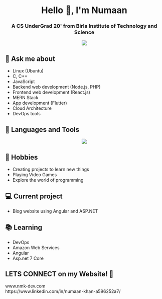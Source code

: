 <h1 align="center">Hello 👋, I'm Numaan</h1>
<h3 align="center">A CS UnderGrad 20' from Birla Institute of Technology and Science </h3>

<p align="center">
  <img src="https://user-images.githubusercontent.com/74038190/225813708-98b745f2-7d22-48cf-9150-083f1b00d6c9.gif">
</p>


## 💬 Ask me about
- Linux (Ubuntu)
- C, C++
- JavaScript
- Backend web development (Node.js, PHP)
- Frontend web development (React.js)
- MERN Stack
- App development (Flutter)
- Cloud Architecture
- DevOps tools


## 🔧 Languages and Tools
<p align="center">
  <a href="https://skillicons.dev">
    <img src="https://skillicons.dev/icons?i=git,kubernetes,docker,c,vim,java,javascript,react,c,aws,jenkins,mysql,linux,androidstudio,flutter,py,bootstrap,html,css,pug,mongodb,bash,dart,firebase,go,nodejs,php" />
  </a>
</p>

## 📅 Hobbies
- Creating projects to learn new things
- Playing Video Games
- Explore the world of programming

## 💻 Current project
- Blog website using Angular and ASP.NET

## 📚 Learning
- DevOps 
- Amazon Web Services
- Angular
- Asp.net 7 Core

<h2>LETS CONNECT on my Website! 👋</h2>
  www.nmk-dev.com
   <br>
  https://www.linkedin.com/in/numaan-khan-a596252a7/

<!-- <div id = "some_issues">
  <p>It is a little list of problems you can face while implementing this kind of stuff</p>
  <ul id = "problem_list">
    <li>
      Github tend to cache anonymized URL, so you should visit this link if you have problem with image cache.
      https://docs.github.com/es/github/authenticating-to-github/about-anonymized-image-urls
    </li>
    <li>
      When you wrap your HTML in SVG/foreignObject maybe nothing show up. You can solve this issue visiting this link.
      https://stackoverflow.com/questions/13848039/svg-foreignobject-contents-do-not-display-unless-plain-text
    </li>
  </ul>
</div> -->

<!--
**iamnmk/iamnmk** is a ✨ _special_ ✨ repository because its `README.md` (this file) appears on your GitHub profile.

Here are some ideas to get you started:

- 🔭 I’m currently working on ...
- 🌱 I’m currently learning ...
- 👯 I’m looking to collaborate on ...
- 🤔 I’m looking for help with ...
- 💬 Ask me about ...
- 📫 How to reach me: ...
- 😄 Pronouns: ...
- ⚡ Fun fact: ...
-->

